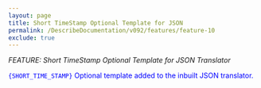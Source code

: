 ```yaml
---
layout: page
title: Short TimeStamp Optional Template for JSON
permalink: /DescribeDocumentation/v092/features/feature-10
exclude: true
---
```

_FEATURE: Short TimeStamp Optional Template for JSON Translator_

<span style="color:blue">```{SHORT_TIME_STAMP}``` Optional template added to the inbuilt JSON translator.</span>
